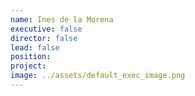 ```yaml
---
name: Ines de la Morena
executive: false
director: false
lead: false
position:  
project:  
image: ../assets/default_exec_image.png
---
```

